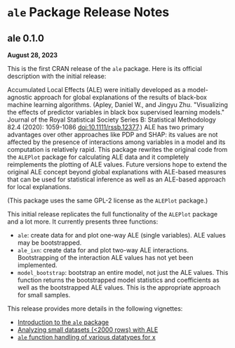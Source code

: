 # `ale` Package Release Notes

## ale 0.1.0

**August 28, 2023**

This is the first CRAN release of the `ale` package. Here is its official description with the initial release:

Accumulated Local Effects (ALE) were initially developed as a model-agnostic approach for global explanations of the results of black-box machine learning algorithms. (Apley, Daniel W., and Jingyu Zhu. "Visualizing the effects of predictor variables in black box supervised learning models." Journal of the Royal Statistical Society Series B: Statistical Methodology 82.4 (2020): 1059-1086 <doi:10.1111/rssb.12377>.) ALE has two primary advantages over other approaches like PDP and SHAP: its values are not affected by the presence of interactions among variables in a model and its computation is relatively rapid. This package rewrites the original code from the `ALEPlot` package for calculating ALE data and it completely reimplements the plotting of ALE values. Future versions hope to extend the original ALE concept beyond global explanations with ALE-based measures that can be used for statistical inference as well as an ALE-based approach for local explanations.

(This package uses the same GPL-2 license as the `ALEPlot` package.)

This initial release replicates the full functionality of the `ALEPlot` package and a lot more. It currently presents three functions:

-   `ale`: create data for and plot one-way ALE (single variables). ALE values may be bootstrapped.
-   `ale_ixn`: create data for and plot two-way ALE interactions. Bootstrapping of the interaction ALE values has not yet been implemented.
-   `model_bootstrap`: bootstrap an entire model, not just the ALE values. This function returns the bootstrapped model statistics and coefficients as well as the bootstrapped ALE values. This is the appropriate approach for small samples.

This release provides more details in the following vignettes:

-   [Introduction to the `ale` package](vignettes/intro.Rmd "General introduction")
-   [Analyzing small datasets (\<2000 rows) with ALE](vignettes/small_datasets.Rmd "Analyzing small datasets")
-   [`ale` function handling of various datatypes for x](vignettes/x_datatypes.Rmd "various datatypes for x")
